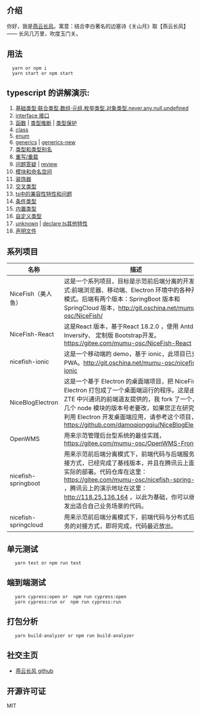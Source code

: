 ## 介绍

你好，我是[燕云长风](https://yanyunchangfeng.github.io)。寓意：结合李白著名的边塞诗《关山月》取【燕云长风】—— 长风几万里，吹度玉门关。

## 用法

```
  yarn or npm i
  yarn start or npm start
```

## typescript 的讲解演示:

1.  [基础类型·联合类型.数组·元组.枚举类型.对象类型.never.any.null.undefined](src/app/lesson1/basic-types.ts)
2.  [interface 接口](src/app/lesson2/interface.ts)
3.  [函数](src/app/lesson3/function.ts) | [类型推断](src/app/lesson3/type-assert.ts) | [类型保护](src/app/lesson3/type-protect.ts)
4.  [class](src/app/lesson4/class.ts)
5.  [enum](src/app/lesson5/enums.ts)
6.  [generics](src/app/lesson6/generics.ts) | [generics-new](src/app/lesson6/generics-new.ts)
7.  [类型和类型别名](src/app/lesson7/more.ts)
8.  [重写/重载](src/app/lesson8/index.ts)
9.  [问题答疑](src/app/lesson9/index.ts) | [review](src/app/lesson9/review.ts)
10. [模块和命名空间](src/app/lesson10/index.ts)
11. [装饰器](src/app/lesson12/index.ts)
12. [交叉类型](src/app/lesson13/index.ts)
13. [ts中的兼容性特性和问题](src/app/lesson14/index.ts)
14. [条件类型](src/app/lesson15/index.ts)
15. [内置类型](src/app/lesson16/index.ts)
16. [自定义类型](src/app/lesson17/index.ts)
17. [unknown](src/app/lesson18/index.ts) | [declare ts其他特性](src/app/lesson18/declare.ts)
18. [声明文件](src/app/lesson19/index.ts)

## 系列项目

| 名称 | 描述 |
| --- | --- |
| NiceFish（美人鱼） | 这是一个系列项目，目标是示范前后端分离的开发模式:前端浏览器、移动端、Electron 环境中的各种开发模式。后端有两个版本：SpringBoot 版本和 SpringCloud 版本，http://git.oschina.net/mumu-osc/NiceFish/ |
| NiceFish-React | 这是React 版本，基于React 18.2.0 ，使用 Antd、Inversify、 定制版 Bootstrap开发。 https://gitee.com/mumu-osc/NiceFish-React |
| nicefish-ionic | 这是一个移动端的 demo，基于 ionic，此项目已支持 PWA。http://git.oschina.net/mumu-osc/nicefish-ionic |
| NiceBlogElectron | 这是一个基于 Electron 的桌面端项目，把 NiceFish 用 Electron 打包成了一个桌面端运行的程序。这是由 ZTE 中兴通讯的前端道友提供的，我 fork 了一个，有几个 node 模块的版本号老要改，如果您正在研究如何利用 Electron 开发桌面端应用，请参考这个项目，https://github.com/damoqiongqiu/NiceBlogElectron |
| OpenWMS | 用来示范管理后台型系统的最佳实践，https://gitee.com/mumu-osc/OpenWMS-Frontend |
| nicefish-springboot | 用来示范前后端分离模式下，前端代码与后端服务的对接方式，已经完成了基线版本，并且在腾讯云上面做了实际的部署。代码仓库在这里： https://gitee.com/mumu-osc/nicefish-spring-boot ，腾讯云上的演示地址在这里： http://118.25.136.164 ，以此为基础，你可以继续开发出适合自己业务场景的代码。 |
| nicefish-springcloud | 用来示范前后端分离模式下，前端代码与分布式后端服务的对接方式，即将完成，代码最近放出。 |

## 单元测试

```
   yarn test or npm run test
```

## 端到端测试

```
   yarn cypress:open or  npm run cypress:open
   yarn cypress:run or  npm run cypress:run
```

## 打包分析

```
   yarn build-analyzer or npm run build-analyzer
```

## 社交主页

- [燕云长风 github](https://github.com/yanyunchangfeng)

## 开源许可证

MIT
